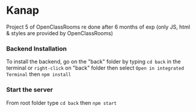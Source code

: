 # Kanap #

Project 5 of OpenClassRooms re done after 6 months of exp (only JS, html & styles are provided by OpenClassRooms)
### Backend Installation ###

To install the backend, go on the "back" folder by typing `cd back` in the terminal or `right-click` on "back" folder then select `Open in integrated Terminal` then `npm install`
### Start the server ###

From root folder type `cd back` then `npm start`



